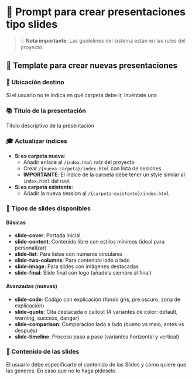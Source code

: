 # 🎨 Prompt para crear presentaciones tipo slides

> 💡 **Nota importante**: Las guidelines del sistema están en las rules del proyecto.

## 🎯 Template para crear nuevas presentaciones

### 📁 Ubicación destino

Si el usuario no te indica en qué carpeta debe ir, invéntate una

### 📚 Título de la presentación

Título descriptivo de la presentación

### 🎓 Actualizar índices

- **Si es carpeta nueva**:
  - Añadir enlace al `/index.html` raíz del proyecto
  - Crear `/{nueva-carpeta}/index.html` con lista de sesiones
  - **IMPORTANTE**: El índice de la carpeta debe tener un style similar al `index.html` del root
- **Si es carpeta existente**:
  - Añadir la nueva session al `/{carpeta-existente}/index.html`

### 🎨 Tipos de slides disponibles

#### Básicas

- **slide-cover**: Portada inicial
- **slide-content**: Contenido libre con estilos mínimos (ideal para personalizar)
- **slide-list**: Para listas con números circulares
- **slide-two-columns**: Para contenido lado a lado
- **slide-image**: Para slides con imágenes destacadas
- **slide-final**: Slide final con logo (añadela siempre al final)

#### Avanzadas (nuevas)

- **slide-code**: Código con explicación (fondo gris, pre oscuro, zona de explicación)
- **slide-quote**: Cita destacada o callout (4 variantes de color: default, warning, success, danger)
- **slide-comparison**: Comparación lado a lado (bueno vs malo, antes vs después)
- **slide-timeline**: Proceso paso a paso (variantes horizontal y vertical)

### 🧠 Contenido de las slides

El usuario debe especificarte el contenido de las Slides y cómo quiere que las generes. En caso que no lo haga pídeselo.
